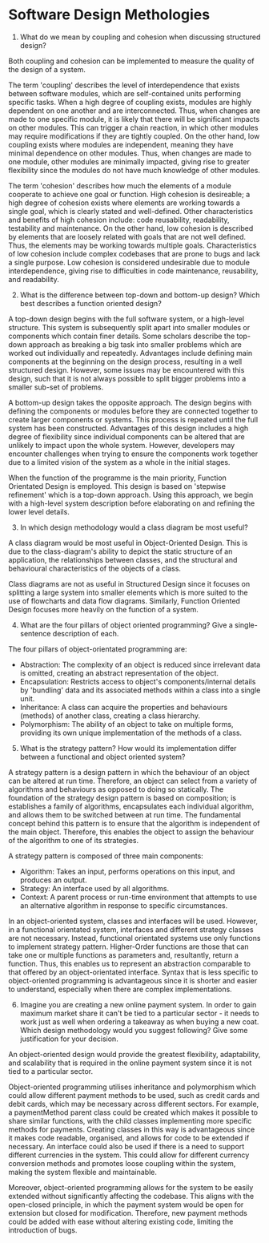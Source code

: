 # Software Design Methologies

1. What do we mean by coupling and cohesion when discussing structured design?


Both coupling and cohesion can be implemented to measure the quality of the design of a system.

The term 'coupling' describes the level of interdependence that exists between software modules, which are self-contained units performing specific tasks. When a high degree of coupling exists, modules are highly dependent on one another and are interconnected. Thus, when changes are made to one specific module, it is likely that there will be significant impacts on other modules. This can trigger a chain reaction, in which other modules may require modifications if they are tightly coupled. On the other hand, low coupling exists where modules are independent, meaning they have minimal dependence on other modules. Thus, when changes are made to one module, other modules are minimally impacted, giving rise to greater flexibility since the modules do not have much knowledge of other modules.

The term 'cohesion' describes how much the elements of a module cooperate to achieve one goal or function. High cohesion is desireable; a high degree of cohesion exists where elements are working towards a single goal, which is clearly stated and well-defined. Other characteristics and benefits of high cohesion include: code reusability, readability, testability and maintenance. On the other hand, low cohesion is described by elements that are loosely related with goals that are not well defined. Thus, the elements may be working towards multiple goals. Characteristics of low cohesion include complex codebases that are prone to bugs and lack a single purpose. Low cohesion is considered undesirable due to module interdependence, giving rise to difficulties in code maintenance, reusability, and readability.      


2. What is the difference between top-down and bottom-up design? Which best describes a function oriented design? 


A top-down design begins with the full software system, or a high-level structure. This system is subsequently split apart into smaller modules or components which contain finer details. Some scholars describe the top-down approach as breaking a big task into smaller problems which are worked out individually and repeatedly. Advantages include defining main components at the beginning on the design process, resulting in a well structured design. However, some issues may be encountered with this design, such that it is not always possible to split bigger problems into a smaller sub-set of problems.

A bottom-up design takes the opposite approach. The design begins with defining the components or modules before they are connected together to create larger components or systems. This process is repeated until the full system has been constructed. Advantages of this design includes a high degree of flexibility since individual components can be altered that are unlikely to impact upon the whole system. However, developers may encounter challenges when trying to ensure the components work together due to a limited vision of the system as a whole in the initial stages.

When the function of the programme is the main priority, Function Orientated Design is employed. This design is based on 'stepwise refinement' which is a top-down approach. Using this approach, we begin with a high-level system description before elaborating on and refining the lower level details.  


3. In which design methodology would a class diagram be most useful?


A class diagram would be most useful in Object-Oriented Design. This is due to the class-diagram's ability to depict the static structure of an application, the relationships between classes, and the structural and behavioural characteristics of the objects of a class.

Class diagrams are not as useful in Structured Design since it focuses on splitting a large system into smaller elements which is more suited to the use of flowcharts and data flow diagrams. Similarly, Function Oriented Design focuses more heavily on the function of a system.


4. What are the four pillars of object oriented programming? Give a single-sentence description of each.


The four pillars of object-orientated programming are:

- Abstraction: The complexity of an object is reduced since irrelevant data is omitted, creating an abstract representation of the object. 
- Encapsulation: Restricts access to object's components/internal details by 'bundling' data and its associated methods within a class into a single unit.
- Inheritance: A class can acquire the properties and behaviours (methods) of another class, creating a class hierarchy.
- Polymorphism: The ability of an object to take on multiple forms, providing its own unique implementation of the methods of a class.


5. What is the strategy pattern? How would its implementation differ between a functional and object oriented system?


A strategy pattern is a design pattern in which the behaviour of an object can be altered at run time. Therefore, an object can select from a variety of algorithms and behaviours as opposed to doing so statically. The foundation of the strategy design pattern is based on composition; is establishes a family of algorithms, encapsulates each individual algorithm, and allows them to be switched between at run time. The fundamental concept behind this pattern is to ensure that the algorithm is independent of the main object. Therefore, this enables the object to assign the behaviour of the algorithm to one of its strategies.

A strategy pattern is composed of three main components:
- Algorithm: Takes an input, performs operations on this input, and produces an output.
- Strategy: An interface used by all algorithms.
- Context: A parent process or run-time environment that attempts to use an alternative algorithm in response to specific circumstances.

In an object-oriented system, classes and interfaces will be used. However, in a functional orientated system, interfaces and different strategy classes are not necessary. Instead, functional orientated systems use only functions to implement strategy pattern. Higher-Order functions are those that can take one or multiple functions as parameters and, resultantly, return a function. Thus, this enables us to represent an abstraction comparable to that offered by an object-orientated interface. Syntax that is less specific to object-oriented programming is advantageous since it is shorter and easier to understand, especially when there are complex implementations.


6. Imagine you are creating a new online payment system. In order to gain maximum market share it can't be tied to a particular sector - it needs to work just as well when ordering a takeaway as when buying a new coat. Which design methodology would you suggest following? Give some justification for your decision.


An object-oriented design would provide the greatest flexibility, adaptability, and scalability that is required in the online payment system since it is not tied to a particular sector. 

Object-oriented programming utilises inheritance and polymorphism which could allow different payment methods to be used, such as credit cards and debit cards, which may be necessary across different sectors. For example, a paymentMethod parent class could be created which makes it possible to share similar functions, with the child classes implementing more specific methods for payments. Creating classes in this way is advantageous since it makes code readable, organised, and allows for code to be extended if necessary. An interface could also be used if there is a need to support different currencies in the system. This could allow for different currency conversion methods and promotes loose coupling within the system, making the system flexible and maintainable.

Moreover, object-oriented programming allows for the system to be easily extended without significantly affecting the codebase. This aligns with the open-closed principle, in which the payment system would be open for extension but closed for modification. Therefore, new payment methods could be added with ease without altering existing code, limiting the introduction of bugs. 
